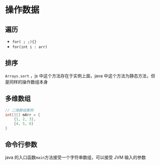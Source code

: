 # 操作数据

## 遍历

- `for( ; ;){}`
- `for(int i : arr)`

## 排序

`Arrays.sort` ，js 中这个方法存在于实例上面，java 中这个方法为静态方法，但是同样的操作数组本身

## 多维数组

```java
// 二维数组案例
int[][] mArr = {
    {1, 2, 3},
    {4, 5, 6}
}
```

## 命令行参数

java 的入口函数`main`方法接受一个字符串数组，可以接受 JVM 输入的参数
